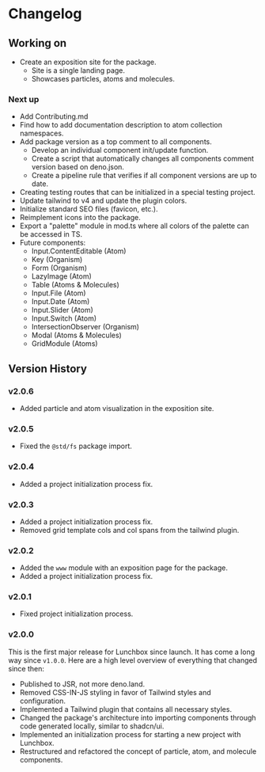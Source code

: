 # Changelog

## Working on

- Create an exposition site for the package.
  - Site is a single landing page.
  - Showcases particles, atoms and molecules.

### Next up

- Add Contributing.md
- Find how to add documentation description to atom collection namespaces.
- Add package version as a top comment to all components.
  - Develop an individual component init/update function.
  - Create a script that automatically changes all components comment version
    based on deno.json.
  - Create a pipeline rule that verifies if all component versions are up to
    date.
- Creating testing routes that can be initialized in a special testing project.
- Update tailwind to v4 and update the plugin colors.
- Initialize standard SEO files (favicon, etc.).
- Reimplement icons into the package.
- Export a "palette" module in mod.ts where all colors of the palette can be
  accessed in TS.
- Future components:
  - Input.ContentEditable (Atom)
  - Key (Organism)
  - Form (Organism)
  - LazyImage (Atom)
  - Table (Atoms & Molecules)
  - Input.File (Atom)
  - Input.Date (Atom)
  - Input.Slider (Atom)
  - Input.Switch (Atom)
  - IntersectionObserver (Organism)
  - Modal (Atoms & Molecules)
  - GridModule (Atoms)

## Version History

### v2.0.6

- Added particle and atom visualization in the exposition site.

### v2.0.5

- Fixed the `@std/fs` package import.

### v2.0.4

- Added a project initialization process fix.

### v2.0.3

- Added a project initialization process fix.
- Removed grid template cols and col spans from the tailwind plugin.

### v2.0.2

- Added the `www` module with an exposition page for the package.
- Added a project initialization process fix.

### v2.0.1

- Fixed project initialization process.

### v2.0.0

This is the first major release for Lunchbox since launch. It has come a long
way since `v1.0.0`. Here are a high level overview of everything that changed
since then:

- Published to JSR, not more deno.land.
- Removed CSS-IN-JS styling in favor of Tailwind styles and configuration.
- Implemented a Tailwind plugin that contains all necessary styles.
- Changed the package's architecture into importing components through code
  generated locally, similar to shadcn/ui.
- Implemented an initialization process for starting a new project with
  Lunchbox.
- Restructured and refactored the concept of particle, atom, and molecule
  components.
